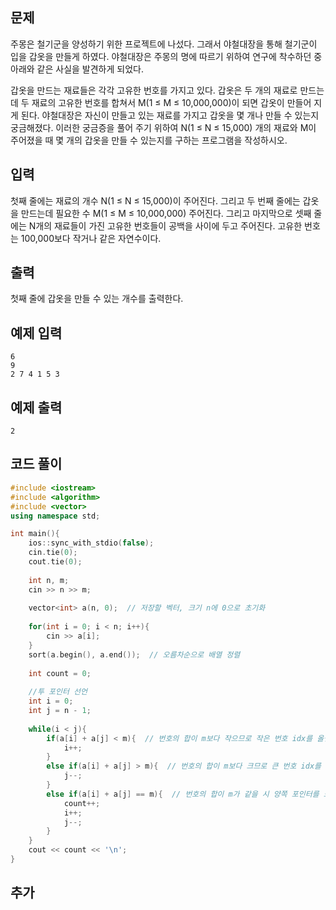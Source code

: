 ## 문제 
주몽은 철기군을 양성하기 위한 프로젝트에 나섰다. 그래서 야철대장을 통해 철기군이 입을 갑옷을 만들게 하였다. 야철대장은 주몽의 명에 따르기 위하여 연구에 착수하던 중 아래와 같은 사실을 발견하게 되었다.

갑옷을 만드는 재료들은 각각 고유한 번호를 가지고 있다. 갑옷은 두 개의 재료로 만드는데 두 재료의 고유한 번호를 합쳐서 M(1 ≤ M ≤ 10,000,000)이 되면 갑옷이 만들어 지게 된다. 야철대장은 자신이 만들고 있는 재료를 가지고 갑옷을 몇 개나 만들 수 있는지 궁금해졌다. 이러한 궁금증을 풀어 주기 위하여 N(1 ≤ N ≤ 15,000) 개의 재료와 M이 주어졌을 때 몇 개의 갑옷을 만들 수 있는지를 구하는 프로그램을 작성하시오.
## 입력
첫째 줄에는 재료의 개수 N(1 ≤ N ≤ 15,000)이 주어진다. 그리고 두 번째 줄에는 갑옷을 만드는데 필요한 수 M(1 ≤ M ≤ 10,000,000) 주어진다. 그리고 마지막으로 셋째 줄에는 N개의 재료들이 가진 고유한 번호들이 공백을 사이에 두고 주어진다. 고유한 번호는 100,000보다 작거나 같은 자연수이다.
## 출력
첫째 줄에 갑옷을 만들 수 있는 개수를 출력한다.


## 예제 입력 
```
6
9
2 7 4 1 5 3
```

## 예제 출력  
```
2
```
## 코드 풀이
```c++
#include <iostream>
#include <algorithm>
#include <vector>
using namespace std;

int main(){
    ios::sync_with_stdio(false);
    cin.tie(0);
    cout.tie(0);
    
    int n, m;
    cin >> n >> m;
    
    vector<int> a(n, 0);  // 저장할 벡터, 크기 n에 0으로 초기화
    
    for(int i = 0; i < n; i++){
        cin >> a[i];
    }
    sort(a.begin(), a.end());  // 오름차순으로 배열 정렬
    
    int count = 0;
    
    //투 포인터 선언
    int i = 0;
    int j = n - 1;
    
    while(i < j){
        if(a[i] + a[j] < m){  // 번호의 합이 m보다 작으므로 작은 번호 idx를 올립니다 
            i++;
        }
        else if(a[i] + a[j] > m){  // 번호의 합이 m보다 크므로 큰 번호 idx를 내립니다
            j--;
        }
        else if(a[i] + a[j] == m){  // 번호의 합이 m가 같을 시 양쪽 포인터를 모두 이동시키고 count를 증가시킵니다
            count++;
            i++;
            j--;
        }
    }
    cout << count << '\n';
}
```
## 추가
